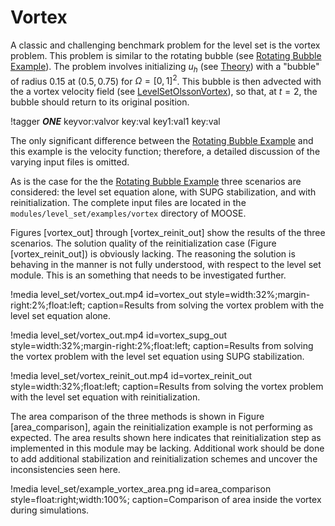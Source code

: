 # Vortex

A classic and challenging benchmark problem for the level set is the vortex problem. This problem is
similar to the rotating bubble (see [Rotating Bubble Example](/example_rotate.md)). The
problem involves initializing $u_h$ (see [Theory](/level_set/theory.md)) with a "bubble" of radius
0.15 at $(0.5, 0.75)$ for $\Omega = [0,1]^2$.  This bubble is then advected with the a vortex
velocity field (see [LevelSetOlssonVortex](/LevelSetOlssonVortex.md)), so that, at $t=2$,
the bubble should return to its original position.

!tagger ___ONE___ keyvor:valvor key:val key1:val1 key:val


The only significant difference between the [Rotating Bubble Example](/example_rotate.md)
and this example is the velocity function; therefore, a detailed discussion of the varying input
files is omitted.

As is the case for the the [Rotating Bubble Example](/example_rotate.md) three scenarios are
considered: the level set equation alone, with SUPG stabilization, and with reinitialization. The
complete input files are located in the `modules/level_set/examples/vortex` directory of MOOSE.

Figures [vortex_out] through [vortex_reinit_out] show the results of the three scenarios. The
solution quality of the reinitialization case (Figure [vortex_reinit_out]) is obviously lacking. The
reasoning the solution is behaving in the manner is not fully understood, with respect to the level
set module. This is an something that needs to be investigated further.

!media level_set/vortex_out.mp4
       id=vortex_out
       style=width:32%;margin-right:2%;float:left;
       caption=Results from solving the vortex problem with the level set equation alone.

!media level_set/vortex_out.mp4
       id=vortex_supg_out
       style=width:32%;margin-right:2%;float:left;
       caption=Results from solving the vortex problem with the level set equation using SUPG
               stabilization.

!media level_set/vortex_reinit_out.mp4
       id=vortex_reinit_out
       style=width:32%;float:left;
       caption=Results from solving the vortex problem with the level set equation with
               reinitialization.

The area comparison of the three methods is shown in Figure [area_comparison], again the
reinitialization example is not performing as expected. The area results shown here indicates that
reinitialization step as implemented in this module may be lacking. Additional work should be done to
add additional stabilization and reinitialization schemes and uncover the inconsistencies seen here.

!media level_set/example_vortex_area.png
       id=area_comparison
       style=float:right;width:100%;
       caption=Comparison of area inside the vortex during simulations.
